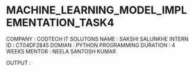 # MACHINE_LEARNING_MODEL_IMPLEMENTATION_TASK4
COMPANY : CODTECH IT SOLUTONS
NAME : SAKSHI SALUNKHE
INTERN ID : CT04DF2845
DOMIAN : PYTHON PROGRAMMING
DURATION : 4 WEEKS
MENTOR : NEELA SANTOSH KUMAR

OUTPUT : 
